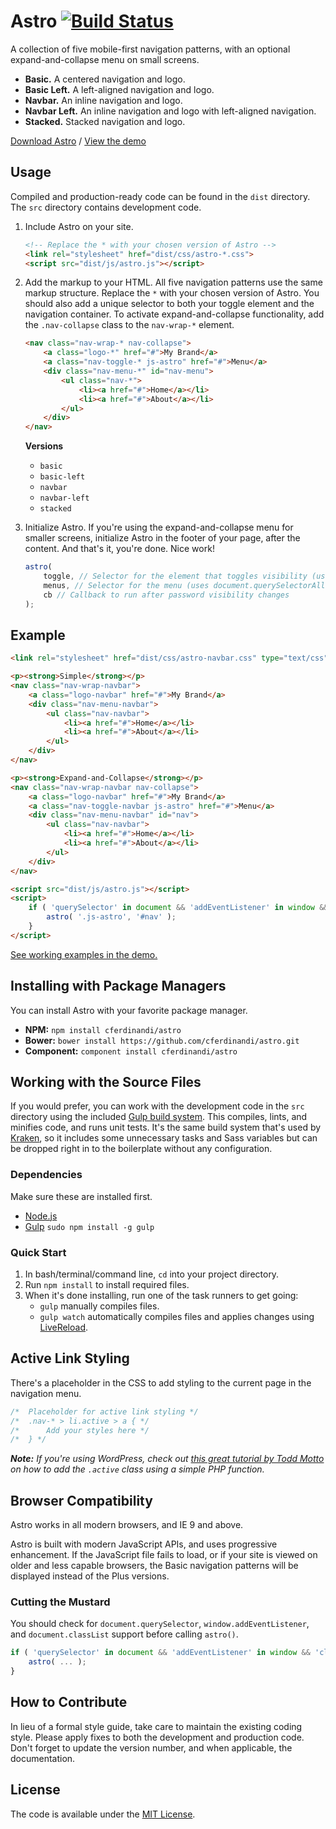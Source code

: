 # Astro [![Build Status](https://travis-ci.org/cferdinandi/astro.svg)](https://travis-ci.org/cferdinandi/astro)
A collection of five mobile-first navigation patterns, with an optional expand-and-collapse menu on small screens.

* **Basic.** A centered navigation and logo.
* **Basic Left.** A left-aligned navigation and logo.
* **Navbar.** An inline navigation and logo.
* **Navbar Left.** An inline navigation and logo with left-aligned navigation.
* **Stacked.** Stacked navigation and logo.

[Download Astro](https://github.com/cferdinandi/astro/archive/master.zip) / [View the demo](http://cferdinandi.github.io/astro/)


## Usage

Compiled and production-ready code can be found in the `dist` directory. The `src` directory contains development code.

1. Include Astro on your site.

	```html
	<!-- Replace the * with your chosen version of Astro -->
	<link rel="stylesheet" href="dist/css/astro-*.css">
	<script src="dist/js/astro.js"></script>
	```
2. Add the markup to your HTML.
	All five navigation patterns use the same markup structure. Replace the `*` with your chosen version of Astro. You should also add a unique selector to both your toggle element and the navigation container. To activate expand-and-collapse functionality, add the `.nav-collapse` class to the `nav-wrap-*` element.

	```html
	<nav class="nav-wrap-* nav-collapse">
		<a class="logo-*" href="#">My Brand</a>
		<a class="nav-toggle-* js-astro" href="#">Menu</a>
		<div class="nav-menu-*" id="nav-menu">
			<ul class="nav-*">
				<li><a href="#">Home</a></li>
				<li><a href="#">About</a></li>
			</ul>
		</div>
	</nav>
	```

	**Versions**

	* `basic`
	* `basic-left`
	* `navbar`
	* `navbar-left`
	* `stacked`
3. Initialize Astro.
	If you're using the expand-and-collapse menu for smaller screens, initialize Astro in the footer of your page, after the content. And that's it, you're done. Nice work!

	```js
	astro(
		toggle, // Selector for the element that toggles visibility (uses document.querySelector)
		menus, // Selector for the menu (uses document.querySelectorAll)
		cb // Callback to run after password visibility changes
	);
	```


## Example

```html
<link rel="stylesheet" href="dist/css/astro-navbar.css" type="text/css">

<p><strong>Simple</strong></p>
<nav class="nav-wrap-navbar">
	<a class="logo-navbar" href="#">My Brand</a>
	<div class="nav-menu-navbar">
		<ul class="nav-navbar">
			<li><a href="#">Home</a></li>
			<li><a href="#">About</a></li>
		</ul>
	</div>
</nav>

<p><strong>Expand-and-Collapse</strong></p>
<nav class="nav-wrap-navbar nav-collapse">
	<a class="logo-navbar" href="#">My Brand</a>
	<a class="nav-toggle-navbar js-astro" href="#">Menu</a>
	<div class="nav-menu-navbar" id="nav">
		<ul class="nav-navbar">
			<li><a href="#">Home</a></li>
			<li><a href="#">About</a></li>
		</ul>
	</div>
</nav>

<script src="dist/js/astro.js"></script>
<script>
	if ( 'querySelector' in document && 'addEventListener' in window && 'classList' in document.createElement('_') ) {
		astro( '.js-astro', '#nav' );
	}
</script>
```

[See working examples in the demo.](http://cferdinandi.github.io/astro/)



## Installing with Package Managers

You can install Astro with your favorite package manager.

* **NPM:** `npm install cferdinandi/astro`
* **Bower:** `bower install https://github.com/cferdinandi/astro.git`
* **Component:** `component install cferdinandi/astro`



## Working with the Source Files

If you would prefer, you can work with the development code in the `src` directory using the included [Gulp build system](http://gulpjs.com/). This compiles, lints, and minifies code, and runs unit tests. It's the same build system that's used by [Kraken](http://cferdinandi.github.io/kraken/), so it includes some unnecessary tasks and Sass variables but can be dropped right in to the boilerplate without any configuration.

### Dependencies
Make sure these are installed first.

* [Node.js](http://nodejs.org)
* [Gulp](http://gulpjs.com) `sudo npm install -g gulp`

### Quick Start

1. In bash/terminal/command line, `cd` into your project directory.
2. Run `npm install` to install required files.
3. When it's done installing, run one of the task runners to get going:
	* `gulp` manually compiles files.
	* `gulp watch` automatically compiles files and applies changes using [LiveReload](http://livereload.com/).



## Active Link Styling

There's a placeholder in the CSS to add styling to the current page in the navigation menu.

```css
/*  Placeholder for active link styling */
/*  .nav-* > li.active > a { */
/*      Add your styles here */
/*  } */
```

***Note:*** *If you're using WordPress, check out [this great tutorial by Todd Motto](http://www.toddmotto.com/highlight-your-current-page-with-wordpress-conditionals) on how to add the `.active` class using a simple PHP function.*



## Browser Compatibility

Astro works in all modern browsers, and IE 9 and above.

Astro is built with modern JavaScript APIs, and uses progressive enhancement. If the JavaScript file fails to load, or if your site is viewed on older and less capable browsers, the Basic navigation patterns will be displayed instead of the Plus versions.

### Cutting the Mustard

You should check for `document.querySelector`, `window.addEventListener`, and `document.classList` support before calling `astro()`.

```js
if ( 'querySelector' in document && 'addEventListener' in window && 'classList' in document.createElement('_') ) {
	astro( ... );
}
```



## How to Contribute

In lieu of a formal style guide, take care to maintain the existing coding style. Please apply fixes to both the development and production code. Don't forget to update the version number, and when applicable, the documentation.



## License

The code is available under the [MIT License](LICENSE.md).